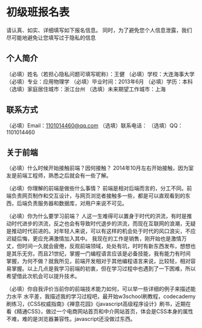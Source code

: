 # 初级班报名表

请认真、如实、详细填写如下报名信息。
同时，为了避免您个人信息泄露，我们尽可能地避免让您填写过于隐私的信息

## 个人简介

（必填）姓名（若担心隐私问题可填写昵称）：王健
（必填）学校：大连海事大学
（必填）专业：应用物理学
（必填）毕业时间：2013年6月
（必填）学历：本科
（选填）家庭居住城市：浙江台州
（选填）未来期望工作城市：上海

## 联系方式

（必填）Email：1101014460@qq.com
（选填）联系电话：
（选填）QQ：1101014460

## 关于前端

（必填）什么时候开始接触前端？因何接触？
2014年10月左右开始接触，因为室友是前端工程师，熟悉之后就会有一些了解。

（必填）你理解的前端是做些什么事情？
前端是相对后端而言的，分工不同。前端负责网页制作和交互设计，与网页浏览者接触多一些，都是可以直观看到的东西，后端负责服务器和数据库，对用户来说不可见。

（必填）你为什么要学习前端？
人这一生难得可以置身于时代的洪流，有时是推动时代进步的洪流，反之也会有导致时代退步的洪流，而现在互联网的浪潮，无疑是推动时代前进的。对年轻人来说，可以有这样的机会处于时代的风口浪尖，不应迟疑后悔，更应充满激情加入其中。
我现在的工作是销售，刚开始也是激情万丈，但时间一久就会疲倦，反观前端领域，处处有坑，时时有新东西发布，想想也是其乐无穷。而且21世纪，掌握一门编程语言应该是必备技能，我有能力有时间掌握，为何不做？就我所见，前端开发相对于其他编程语言来说，比较轻，相对容易掌握。以上几点是我学习前端的初衷，但在学习过程中也遇到了一下困难，所以希望借此次机会可以提升技术。

（必填）你自我评价当前你的前端技术能力如何，可以举一些详细的例子来描述能力水平
水平差，我描述我的学习过程吧，最开始w3school刷教程，codecademy刷练习，《CSS权威指南》《禅意花园》《javascript高级程序设计》刷书，近期在看《精通CSS》，做过一个电商网站首页和中介网站首页，体会是CSS本身的属性不难，难的是浏览器兼容性。javascript还没做过东西。
